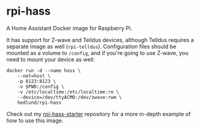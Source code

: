 # rpi-hass

A Home Assistant Docker image for Raspberry Pi.

It has support for Z-wave and Telldus devices, although Telldus requires a separate image as well (`rpi-telldus`).
Configuration files should be mounted as a volume to `/config`, and if you're going to use Z-wave, you need to
mount your device as well:

    docker run -d --name hass \
        --net=host \
        -p 8123:8123 \
        -v $PWD:/config \
        -v /etc/localtime:/etc/localtime:ro \
        --device=/dev/ttyACM0:/dev/zwave:rwm \
        hedlund/rpi-hass

Check out my [rpi-hass-starter](https://github.com/hedlund/rpi-hass-starter) repository for a more in-depth example
of how to use this image.
